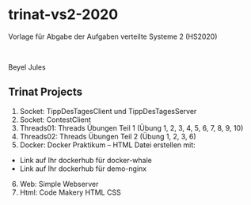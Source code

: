# trinat-vs2-2020

Vorlage für Abgabe der Aufgaben verteilte Systeme 2 (HS2020)

<br>

Beyel Jules

## Trinat Projects

1) Socket: TippDesTagesClient und TippDesTagesServer
2) Socket: ContestClient
3) Threads01: Threads Übungen Teil 1
(Übung 1, 2, 3, 4, 5, 6, 7, 8, 9, 10)
4) Threads02: Threads Übungen Teil 2 (Übung 1, 2, 3, 6)
5) Docker: Docker Praktikum – HTML Datei erstellen mit:
- Link auf Ihr dockerhub für docker-whale
- Link auf Ihr dockerhub für demo-nginx
6) Web: Simple Webserver
7) Html: Code Makery HTML CSS
